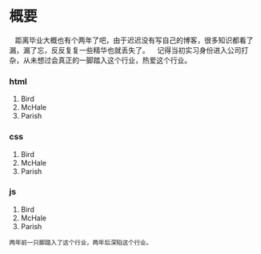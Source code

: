 # 概要
    距离毕业大概也有个两年了吧，由于迟迟没有写自己的博客，很多知识都看了漏，漏了忘，反反复复一些精华也就丢失了。
    记得当初实习身份进入公司打杂，从未想过会真正的一脚踏入这个行业，热爱这个行业。
### html

> 
<ol>
<li>Bird</li>
<li>McHale</li>
<li>Parish</li>
</ol>

### css

> 
<ol>
<li>Bird</li>
<li>McHale</li>
<li>Parish</li>
</ol>

### js

> 
<ol>
<li>Bird</li>
<li>McHale</li>
<li>Parish</li>
</ol>


    两年前一只脚踏入了这个行业，两年后深陷这个行业。
